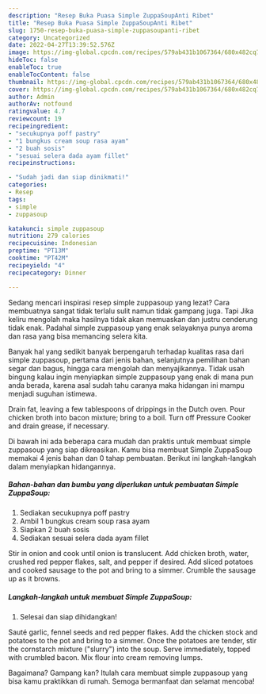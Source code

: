 ```yaml
---
description: "Resep Buka Puasa Simple ZuppaSoupAnti Ribet"
title: "Resep Buka Puasa Simple ZuppaSoupAnti Ribet"
slug: 1750-resep-buka-puasa-simple-zuppasoupanti-ribet
category: Uncategorized
date: 2022-04-27T13:39:52.576Z
image: https://img-global.cpcdn.com/recipes/579ab431b1067364/680x482cq70/simple-zuppasoup-foto-resep-utama.jpg
hideToc: false
enableToc: true
enableTocContent: false
thumbnail: https://img-global.cpcdn.com/recipes/579ab431b1067364/680x482cq70/simple-zuppasoup-foto-resep-utama.jpg
cover: https://img-global.cpcdn.com/recipes/579ab431b1067364/680x482cq70/simple-zuppasoup-foto-resep-utama.jpg
author: Admin
authorAv: notfound
ratingvalue: 4.7
reviewcount: 19
recipeingredient:
- "secukupnya poff pastry"
- "1 bungkus cream soup rasa ayam"
- "2 buah sosis"
- "sesuai selera dada ayam fillet"
recipeinstructions:

- "Sudah jadi dan siap dinikmati!"
categories:
- Resep
tags:
- simple
- zuppasoup

katakunci: simple zuppasoup 
nutrition: 279 calories
recipecuisine: Indonesian
preptime: "PT13M"
cooktime: "PT42M"
recipeyield: "4"
recipecategory: Dinner

---
```



Sedang mencari inspirasi resep simple zuppasoup yang lezat? Cara membuatnya sangat tidak terlalu sulit namun tidak gampang juga. Tapi Jika keliru mengolah maka hasilnya tidak akan memuaskan dan justru cenderung tidak enak. Padahal simple zuppasoup yang enak selayaknya punya aroma dan rasa yang bisa memancing selera kita.


Banyak hal yang sedikit banyak berpengaruh terhadap kualitas rasa dari simple zuppasoup, pertama dari jenis bahan, selanjutnya pemilihan bahan segar dan bagus, hingga cara mengolah dan menyajikannya. Tidak usah bingung kalau ingin menyiapkan simple zuppasoup yang enak di mana pun anda berada, karena asal sudah tahu caranya maka hidangan ini mampu menjadi suguhan istimewa.

Drain fat, leaving a few tablespoons of drippings in the Dutch oven. Pour chicken broth into bacon mixture; bring to a boil. Turn off Pressure Cooker and drain grease, if necessary.


Di bawah ini ada beberapa cara mudah dan praktis untuk membuat simple zuppasoup yang siap dikreasikan. Kamu bisa membuat Simple ZuppaSoup memakai 4 jenis bahan dan 0 tahap pembuatan. Berikut ini langkah-langkah dalam menyiapkan hidangannya.

<!--inarticleads1-->

##### Bahan-bahan dan bumbu yang diperlukan untuk pembuatan Simple ZuppaSoup:

1. Sediakan secukupnya poff pastry
1. Ambil 1 bungkus cream soup rasa ayam
1. Siapkan 2 buah sosis
1. Sediakan sesuai selera dada ayam fillet


Stir in onion and cook until onion is translucent. Add chicken broth, water, crushed red pepper flakes, salt, and pepper if desired. Add sliced potatoes and cooked sausage to the pot and bring to a simmer. Crumble the sausage up as it browns. 

<!--inarticleads2-->

##### Langkah-langkah untuk membuat Simple ZuppaSoup:


1. Selesai dan siap dihidangkan!

Sauté garlic, fennel seeds and red pepper flakes. Add the chicken stock and potatoes to the pot and bring to a simmer. Once the potatoes are tender, stir the cornstarch mixture (&#34;slurry&#34;) into the soup. Serve immediately, topped with crumbled bacon. Mix flour into cream removing lumps. 

Bagaimana? Gampang kan? Itulah cara membuat simple zuppasoup yang bisa kamu praktikkan di rumah. Semoga bermanfaat dan selamat mencoba!
